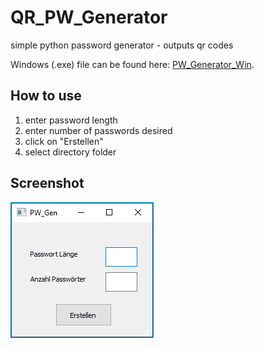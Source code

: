 # QR_PW_Generator
simple python password generator - outputs qr codes

Windows (.exe) file can be found here: [PW_Generator_Win](https://nxt-cloud.de/s/xBQcQfDLY34b2zG).


## How to use
1. enter password length
2. enter number of passwords desired
3. click on "Erstellen"
4. select directory folder

## Screenshot

![Screenshot](Screenshot.png)
